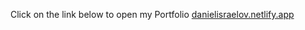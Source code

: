 Click on the link below to open my Portfolio
[danielisraelov.netlify.app](danielisraelov.netlify.app)